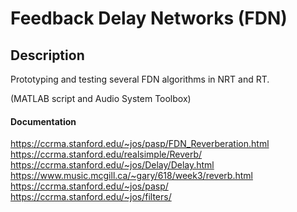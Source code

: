 # Feedback Delay Networks (FDN)

## Description

Prototyping and testing several FDN algorithms in NRT and RT. 

(MATLAB script and Audio System Toolbox)

#### Documentation

https://ccrma.stanford.edu/~jos/pasp/FDN_Reverberation.html
https://ccrma.stanford.edu/realsimple/Reverb/
https://ccrma.stanford.edu/~jos/Delay/Delay.html
https://www.music.mcgill.ca/~gary/618/week3/reverb.html
https://ccrma.stanford.edu/~jos/pasp/
https://ccrma.stanford.edu/~jos/filters/
